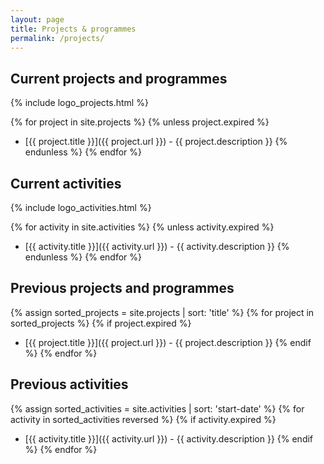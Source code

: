 ```yaml
---
layout: page
title: Projects & programmes
permalink: /projects/
---
```


## Current projects and programmes

{% include logo_projects.html %}

{% for project in site.projects %}
{% unless project.expired %}
* [{{ project.title }}]({{ project.url }}) - {{ project.description }}
{% endunless %}
{% endfor %}

## Current activities

{% include logo_activities.html %}

{% for activity in site.activities %}
{% unless activity.expired %}
* [{{ activity.title }}]({{ activity.url }}) - {{ activity.description }}
{% endunless %}
{% endfor %}

## Previous projects and programmes

{% assign sorted_projects = site.projects | sort: 'title' %}
{% for project in sorted_projects %}
{% if project.expired %}
* [{{ project.title }}]({{ project.url }}) - {{ project.description }}
{% endif %}
{% endfor %}

## Previous activities

{% assign sorted_activities = site.activities | sort: 'start-date' %}
{% for activity in sorted_activities reversed %}
{% if activity.expired %}
* [{{ activity.title }}]({{ activity.url }}) - {{ activity.description }}
{% endif %}
{% endfor %}

